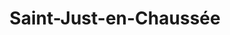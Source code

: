 ---
title: Saint-Just-en-Chaussée
url: /saint-just-en-chaussee/
latitude: 49.514
longitude: 2.434
---